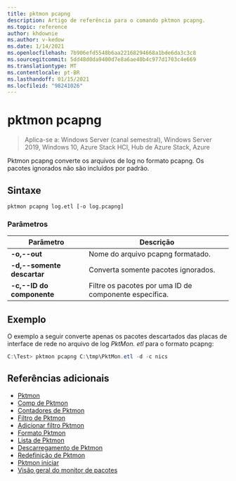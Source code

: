 ```yaml
---
title: pktmon pcapng
description: Artigo de referência para o comando pktmon pcapng.
ms.topic: reference
author: khdownie
ms.author: v-kedow
ms.date: 1/14/2021
ms.openlocfilehash: 7b906efd5548b6aa22168294668a1bde6da3c3c8
ms.sourcegitcommit: 5dd48d0da9400d7e8a6ae40b4c977d1703c4e669
ms.translationtype: MT
ms.contentlocale: pt-BR
ms.lasthandoff: 01/15/2021
ms.locfileid: "98241026"
---
```

# <a name="pktmon-pcapng"></a>pktmon pcapng

> Aplica-se a: Windows Server (canal semestral), Windows Server 2019, Windows 10, Azure Stack HCI, Hub de Azure Stack, Azure

Pktmon pcapng converte os arquivos de log no formato pcapng. Os pacotes ignorados não são incluídos por padrão.

## <a name="syntax"></a>Sintaxe

```
pktmon pcapng log.etl [-o log.pcapng]
```

### <a name="parameters"></a>Parâmetros

| **Parâmetro** | **Descrição** |
| ------------- | --------------- |
| **-o,--out** | Nome do arquivo pcapng formatado. |
| **-d,--somente descartar** | Converta somente pacotes ignorados. |
| **-c,--ID do componente** | Filtre os pacotes por uma ID de componente específica. |

## <a name="example"></a>Exemplo

O exemplo a seguir converte apenas os pacotes descartados das placas de interface de rede no arquivo de log *PktMon. etl* para o formato pcapng:

```powershell
C:\Test> pktmon pcapng C:\tmp\PktMon.etl -d -c nics
```

## <a name="additional-references"></a>Referências adicionais

- [Pktmon](pktmon.md)
- [Comp de Pktmon](pktmon-comp.md)
- [Contadores de Pktmon](pktmon-counters.md)
- [Filtro de Pktmon](pktmon-filter.md)
- [Adicionar filtro Pktmon](pktmon-filter-add.md)
- [Formato Pktmon](pktmon-format.md)
- [Lista de Pktmon](pktmon-list.md)
- [Descarregamento de Pktmon](pktmon-unload.md)
- [Redefinição de Pktmon](pktmon-reset.md)
- [Pktmon iniciar](pktmon-start.md)
- [Visão geral do monitor de pacotes](/windows-server/networking/technologies/pktmon/pktmon)
